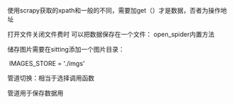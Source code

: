 使用scrapy获取的xpath和一般的不同，需要加get（）才是数据，否者为操作地址

打开文件关闭文件费时	可以把数据保存在一个文件：	open_spider内置方法

储存图片需要在sitting添加一个图片目录：

​		IMAGES_STORE = './imgs'

管道切换：相当于选择调用函数

管道用于保存数据用
